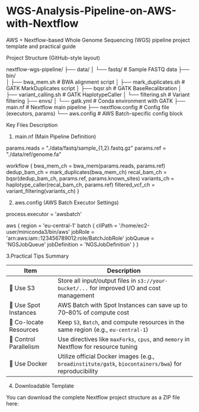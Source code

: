 # WGS-Analysis-Pipeline-on-AWS-with-Nextflow
AWS + Nextflow-based Whole Genome Sequencing (WGS) pipeline project template and practical guide

Project Structure (GitHub-style layout)

nextflow-wgs-pipeline/
├── data/
│   └── fastq/                  # Sample FASTQ data
├── bin/                       
│   ├── bwa_mem.sh              # BWA alignment script
│   ├── mark_duplicates.sh      # GATK MarkDuplicates script
│   ├── bqsr.sh                 # GATK BaseRecalibration
│   ├── variant_calling.sh      # GATK HaplotypeCaller
│   └── filtering.sh            # Variant filtering
├── envs/
│   └── gatk.yml                # Conda environment with GATK
├── main.nf                     # Nextflow main pipeline
├── nextflow.config             # Config file (executors, params)
└── aws.config                  # AWS Batch-specific config block

Key Files Description

1. main.nf (Main Pipeline Definition)
   
params.reads = "./data/fastq/sample_{1,2}.fastq.gz"
params.ref = "./data/ref/genome.fa"

workflow {
    bwa_mem_ch = bwa_mem(params.reads, params.ref)
    dedup_bam_ch = mark_duplicates(bwa_mem_ch)
    recal_bam_ch = bqsr(dedup_bam_ch, params.ref, params.known_sites)
    variants_ch = haplotype_caller(recal_bam_ch, params.ref)
    filtered_vcf_ch = variant_filtering(variants_ch)
}

2. aws.config (AWS Batch Executor Settings)

process.executor = 'awsbatch'

aws {
  region = 'eu-central-1'
  batch {
    cliPath = '/home/ec2-user/miniconda3/bin/aws'
    jobRole = 'arn:aws:iam::123456789012:role/BatchJobRole'
    jobQueue = 'NGSJobQueue'
    jobDefinition = 'NGSJobDefinition'
  }
}

3.Practical Tips Summary

| Item                   | Description                                                                                           |
| ---------------------- | ----------------------------------------------------------------------------------------------------- |
| 🔹 Use S3              | Store all input/output files in `s3://your-bucket/...` for improved I/O and cost management           |
| 🔹 Use Spot Instances  | AWS Batch with Spot Instances can save up to 70–80% of compute cost                                   |
| 🔹 Co-locate Resources | Keep `S3`, `Batch`, and compute resources in the same region (e.g., `eu-central-1`)                   |
| 🔹 Control Parallelism | Use directives like `maxForks`, `cpus`, and `memory` in Nextflow for resource tuning                  |
| 🔹 Use Docker          | Utilize official Docker images (e.g., `broadinstitute/gatk`, `biocontainers/bwa`) for reproducibility |


4. Downloadable Template

You can download the complete Nextflow project structure as a ZIP file here:
